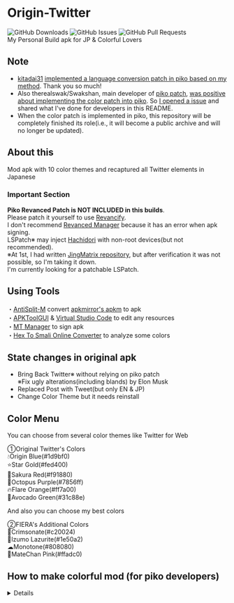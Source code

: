 # Origin-Twitter
![GitHub Downloads](https://img.shields.io/github/downloads/monefiera/Origin-Twitter/total?color=green&style=for-the-badge&logo=github)
![GitHub Issues](https://img.shields.io/github/issues/monefiera/Origin-Twitter?style=for-the-badge&logo=github)
![GitHub Pull Requests](https://img.shields.io/github/issues-pr/monefiera/Origin-Twitter?style=for-the-badge&logo=github)<br>
My Personal Build apk for JP & Colorful Lovers<br>

## Note
- [kitadai31](https://github.com/kitadai31) [implemented a language conversion patch in piko based on my method](https://github.com/crimera/piko/pull/430). Thank you so much!
- Also therealswak/Swakshan, main developer of [piko patch](https://github.com/crimera/piko), [was positive about implementing the color patch into piko](https://t.me/pikopatches/1/17092). So [I opened a issue](https://github.com/crimera/piko/issues/431) and shared what I've done for developers in this README.
- When the color patch is implemented in piko, this repository will be completely finished its role(i.e., it will become a public archive and will no longer be updated).

## About this
Mod apk with 10 color themes and recaptured all Twitter elements in Japanese<br>

### Important Section
**Piko Revanced Patch is NOT INCLUDED in this builds**.<br>
Please patch it yourself to use [Revancify](https://github.com/decipher3114/Revancify).<br>
I don't recommend [Revanced Manager](https://github.com/ReVanced/revanced-manager) because it has an error when apk signing.<br>
LSPatch※ may inject [Hachidori](https://github.com/Xposed-Modules-Repo/com.twifucker.hachidori) with non-root devices(but not recommended).<br>
※At 1st, I had written [JingMatrix repository](https://github.com/JingMatrix/LSPatch), but after verification it was not possible, so I'm taking it down.<br>
I'm currently looking for a patchable LSPatch.<br>

## Using Tools
・[AntiSplit-M](https://github.com/AbdurazaaqMohammed/AntiSplit-M) convert [apkmirror's apkm](https://www.apkmirror.com/apk/x-corp/twitter/) to apk<br>
・[APKToolGUI](https://github.com/AndnixSH/APKToolGUI) & [Virtual Studio Code](https://code.visualstudio.com/) to edit any resources<br>
・[MT Manager](https://mt2.cn) to sign apk<br>
・[Hex To Smali Online Converter](https://pantrif.github.io/HexToSmaliConverter/#) to analyze some colors<br>

## State changes in original apk
- Bring Back Twitter※ without relying on piko patch<br>
※Fix ugly alterations(including blands) by Elon Musk<br>
- Replaced Post with Tweet(but only EN & JP)
- Change Color Theme but it needs reinstall

## Color Menu
You can choose from several color themes like Twitter for Web<br>

①Original Twitter's Colors<br>
💧Origin Blue(#1d9bf0)<br>
⭐Star Gold(#fed400)<br>
🌸Sakura Red(#f91880)<br>
🐙Octopus Purple(#7856ff)<br>
🔥Flare Orange(#ff7a00)<br>
🥑Avocado Green(#31c88e)<br>

And also you can choose my best colors<br>

②FIERA's Additional Colors<br>
🌹Crimsonate(#c20024)<br>
💎Izumo Lazurite(#1e50a2)<br>
☁Monotone(#808080)<br>
🩷MateChan Pink(#ffadc0)<br>

## How to make colorful mod (for piko developers)
<details>
This may be a little confusing, but please use it as hints for a complete color patch implementation and Bring Back Twitter fix.<br>
This covers of piko's Bring Back Twitter patch partially.<br>
<br>
1: Replace “?dynamicColorGray1100” or “@color/gray_1100” in this files with “@color/twitter_blue”.<br>  
・res\layout\ocf_twitter_logo.xml<br>
・res\layout\channels_toolbar_main.xml<br>
・res\layout\login_toolbar_seamful_custom_view.xml<br>
・style name="Theme.LaunchScreen"'s [windowSplashScreenBackground] in res\values\styles.xml<br>
・[ic_launcher_background] in res\values\colors.xml<br>

2: Replace “#ff1d9bf0” or "#ff1da1f2" with “@color/twitter_blue” in this files.<br>
・res\drawable\all_links_nudge_title_icon.xml<br>
・res\drawable\ic_ellipses.xml<br>
・res\drawable\ic_map_pin.xml<br>
・res\drawable\ic_toast_survey_complete.xml<br>
・res\drawable\ic_toxicity.xml<br>
・res\drawable\ic_vector_camera_shortcut.xml<br>
・res\drawable\ic_vector_colorpicker_off.xml<br>
・res\drawable\ic_vector_colorpicker.xml<br>
・res\drawable\ic_vector_follow_tint.xml<br>
・res\drawable\ic_vector_illustration_ocf_contacts.xml<br>
・res\drawable\ic_vector_illustration_sparkle_off.xml<br>
・res\drawable\ic_vector_location_blue_tint.xml<br>
・res\drawable\ic_vector_medium_camera_live_stroke_tint.xml<br>
・res\drawable\ic_vector_medium_camera_stroke_tint.xml<br>
・res\drawable\ic_vector_medium_camera_video_stroke_tint.xml<br>
・res\drawable\ic_vector_medium_photo_stroke_tint.xml<br>
・res\drawable\ic_vector_medium_trashcan_stroke_tint.xml<br>
・res\drawable\ic_vector_search_shortcut.xml<br>
・res\drawable\ps__bg_hydra_label.xml<br>
・res\drawable\ps__ic_new_hydra_first_time_dialog_cancel.xml<br>
   
From here on down, styles and colors indicate the xml under the res\values.<br>
   
3: In styles.xml, change value of “coreColorBadgeVerified” for **<style name="TwitterBase.Dim" parent="@style/PaletteDim">**, **<style name="TwitterBase.LightsOut" parent="@style/PaletteLightsOut">** and **<style name="TwitterBase.Standard" parent="@style/PaletteStandard">** to @color/blue_500.<br>

4: In styles.xml, replace “abstractColorUnread” values of **<style name="PaletteDim" parent="@style/HorizonColorPaletteDark">**, **<style name="PaletteLightsOut" parent="@style/HorizonColorPaletteDark">** and **<style name="PaletteStandard" parent="@style/HorizonColorPaletteLight">** to @color/twitter_blue_opacity_50.<br>
And change the value of “abstractColorLink” in **<style name=“PaletteStandard” parent=“@style/HorizonColorPaletteLight”>** to @color/twitter_blue.<br>
   
At this point, the preparation is complete.<br>
   
5: In color.xml, change “badge_verified” value to @color/blue_500 and “twitter_blue” to #ff (any color code).<br>
In addition, change “deep_transparent_twitter_blue”, “twitter_blue_opacity_30”, “twitter_blue_opacity_50”, and “twitter_blue_opacity_58”, paying attention to # and the first two characters.<br>

6: Find two -0xE26410 values in the smali file and replace them with the FF (color code) specified in color.xml.<br>
Needless to say, note that it is necessary to convert to smali value. The location of the two smali files with hidden color codes varies from version to version, but the last two letters of the file name are the same, like yxx.smali and rxx.smali.<br>

The following is a brief description of what is done in each section.<br>
<details>
At 1's login_toolbar_seamful_custom_view.xml defines the color of the bird when first logging into Twitter. This and other parts of this work complete elements that Bring Back Twitter has not been able to return to.<br>
At 2, the work is to change the parts (such as the camera icon on the tweet screen) whose colors do not change even if the procedures described in 3 and below are performed.<br>
At 3 and beginning of 5, replace work is being done to change the badge color back to blue. This is because the same color as the theme may be difficult to recognize.<br>
At 4, the color of notification column is treated to be linked to the theme. Also, only in the light theme, the link color is not @color/twitter_blue, so the color is reflected by replacing it.<br>
</details>
</details>

## Credits
・[Twitter Inc.](https://twitter.com)：but it's gone…<br>
・[Swakshan](https://github.com/Swakshan) & [Mufti Faishal](https://twitter.com/Mufti96)：Helper to smali color value<br>
・[Web色見本 原色大辞典](https://www.colordic.org)：Help to Find any colors<br>
・[Risa Yuzuki](https://yuzu-risa.com)：The name holder of [Crimsonate](https://www.youtube.com/watch?v=LuN5t8xIcKM), which is my most favorite song<br>
・[MateChan](https://matechan.com)：One of color is for him<br>
・And Another One Person...<br>
